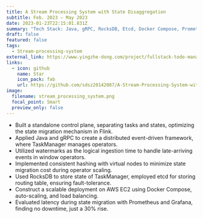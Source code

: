 ```yaml
---
title: A Stream Processing System with State Disaggregation
subtitle: Feb. 2023 – May 2023
date: 2023-01-23T22:15:01.831Z
summary: "T﻿ech Stack: Java, gRPC, RocksDB, Etcd, Docker Compose, Prometheus, Grafana"
draft: false
featured: false
tags:
  - Stream-processing-system
external_link: https://www.yingzhe-dong.com/project/fullstack-todo-management-app/
links:
  - icon: github
    name: Star
    icon_pack: fab
    url: https://github.com/sdsz20142087/A-Stream-Processing-System-with-State-Disaggregation
image:
  filename: stream_processing_system.png
  focal_point: Smart
  preview_only: false
---
```

* Built a standalone control plane, separating tasks and states, optimizing the state migration mechanism in Flink.
* Applied Java and gRPC to create a distributed event-driven framework, where TaskManager manages operators.
* Utilized watermarks as the logical ingestion time to handle late-arriving events in window operators.
* Implemented consistent hashing with virtual nodes to minimize state migration cost during operator scaling.
* Used RocksDB to store state of TaskManager, employed etcd for storing routing table, ensuring fault-tolerance.
* Construct a scalable deployment on AWS EC2 using Docker Compose, auto-scaling, and load balancing.
* Evaluated latency during state migration with Prometheus and Grafana, finding no downtime, just a 30% rise.